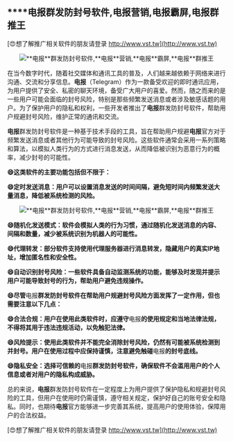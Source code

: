 ## ****电报**群发防封号软件,**电报**营销,**电报**霸屏,**电报**群推王**

[😍想了解推广相关软件的朋友请登录 http://www.vst.tw](http://www.vst.tw)

 <center><img src="https://vst.tw/MP4/tuiguang/png/7.png" alt="**电报**群发防封号软件,**电报**营销,**电报**霸屏,**电报**群推王"></center>

在当今数字时代，随着社交媒体和通讯工具的普及，人们越来越依赖于网络来进行沟通、交流和分享信息。**电报**（Telegram）作为一款备受欢迎的即时通讯应用，为用户提供了安全、私密的聊天环境，备受广大用户的喜爱。然而，随之而来的是一些用户可能会面临的封号风险，特别是那些频繁发送消息或者涉及敏感话题的用户。为了保护用户的隐私和权利，一些开发者推出了**电报**群发防封号软件，帮助用户规避封号风险，维护正常的通讯和交流。

**电报**群发防封号软件是一种基于技术手段的工具，旨在帮助用户规避**电报**官方对于频繁发送消息或者其他行为可能导致的封号风险。这些软件通常会采用一系列策略和算法，以模拟人类行为的方式进行消息发送，从而降低被识别为恶意行为的概率，减少封号的可能性。

**😄这类软件的主要功能包括但不限于：**

**😄定时发送消息：用户可以设置消息发送的时间间隔，避免短时间内频繁发送大量消息，降低被系统检测的风险。**

 <center><img src="https://vst.tw/MP4/tuiguang/png/2.png" alt="**电报**群发防封号软件,**电报**营销,**电报**霸屏,**电报**群推王"></center>

**😄随机化发送模式：软件会模拟人类的行为习惯，通过随机化发送消息的内容、间隔和数量，减少被系统识别为机器人的可能性。**

**😄代理转发：部分软件支持使用代理服务器进行消息转发，隐藏用户的真实IP地址，增加匿名性和安全性。**

**😄自动识别封号风险：一些软件具备自动监测系统的功能，能够及时发现并提示用户可能导致封号的行为，帮助用户避免违规操作。**

**😄尽管**电报**群发防封号软件在帮助用户规避封号风险方面发挥了一定作用，但也需要注意以下几点：**

**😄合法合规：用户在使用此类软件时，应遵守**电报**的使用规定和当地法律法规，不得将其用于违法违规活动，以免触犯法律。**

**😄风险提示：使用此类软件并不能完全消除封号风险，仍然有可能被系统检测到并封号。用户在使用过程中应保持谨慎，注意避免触碰**电报**的封号底线。**

**😄隐私安全：选择可信赖的**电报**群发防封号软件，确保软件不会滥用用户的个人信息或者对用户的隐私构成威胁。**

总的来说，**电报**群发防封号软件在一定程度上为用户提供了保护隐私和规避封号风险的工具，但用户在使用时仍需谨慎，遵守相关规定，保护好自己的账号安全和隐私。同时，也期待**电报**官方能够进一步完善其系统，提高用户的使用体验，保障用户的合法权益。

[😍想了解推广相关软件的朋友请登录 http://www.vst.tw](http://www.vst.tw)



